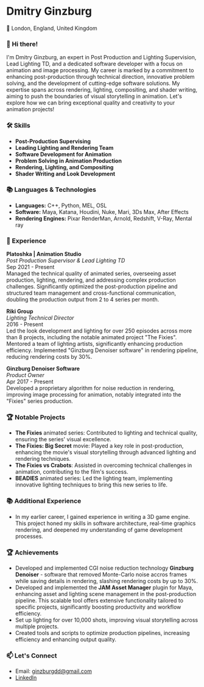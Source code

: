 # Dmitry Ginzburg

📍 London, England, United Kingdom

### 👋 Hi there!
I'm Dmitry Ginzburg, an expert in Post Production and Lighting Supervision, Lead Lighting TD, and a dedicated software developer with a focus on animation and image processing. My career is marked by a commitment to enhancing post-production through technical direction, innovative problem solving, and the development of cutting-edge software solutions. My expertise spans across rendering, lighting, compositing, and shader writing, aiming to push the boundaries of visual storytelling in animation. Let's explore how we can bring exceptional quality and creativity to your animation projects!

### 🛠 Skills
- **Post-Production Supervising**
- **Leading Lighting and Rendering Team**
- **Software Development for Animation**
- **Problem Solving in Animation Production**
- **Rendering, Lighting, and Compositing**
- **Shader Writing and Look Development**

### 📚 Languages & Technologies
- **Languages:** C++, Python, MEL, OSL
- **Software:** Maya, Katana, Houdini, Nuke, Mari, 3Ds Max, After Effects
- **Rendering Engines:** Pixar RenderMan, Arnold, Redshift, V-Ray, Mental ray

### 💼 Experience

**Platoshka | Animation Studio**  
*Post Production Supervisor & Lead Lighting TD*  
Sep 2021 - Present  
Managed the technical quality of animated series, overseeing asset production, lighting, rendering, and addressing complex production challenges. Significantly optimized the post-production pipeline and structured team management and cross-functional communication, doubling the production output from 2 to 4 series per month.

**Riki Group**  
*Lighting Technical Director*  
2016 - Present  
Led the look development and lighting for over 250 episodes across more than 8 projects, including the notable animated project "The Fixies". Mentored a team of lighting artists, significantly enhancing production efficiency. Implemented "Ginzburg Denoiser software" in rendering pipeline, reducing rendering costs by 30%.

**Ginzburg Denoiser Software**  
*Product Owner*  
Apr 2017 - Present  
Developed a proprietary algorithm for noise reduction in rendering, improving image processing for animation, notably integrated into the "Fixies" series production.

### 🏆 Notable Projects
- **The Fixies** animated series: Contributed to lighting and technical quality, ensuring the series' visual excellence.
- **The Fixies: Big Secret** movie: Played a key role in post-production, enhancing the movie's visual storytelling through advanced lighting and rendering techniques.
- **The Fixies vs Crabots**: Assisted in overcoming technical challenges in animation, contributing to the film's success.
- **BEADIES** animated series: Led the lighting team, implementing innovative lighting techniques to bring this new series to life.

### 📚 Additional Experience
- In my earlier career, I gained experience in writing a 3D game engine. This project honed my skills in software architecture, real-time graphics rendering, and deepened my understanding of game development processes.

### 🏆 Achievements
- Developed and implemented CGI noise reduction technology **Ginzburg Denoiser** - software that removed Monte-Carlo noise accros frames while saving details in rendering, slashing rendering costs by up to 30%.
- Developed and implemented the **JAM Asset Manager** plugin for Maya, enhancing asset and lighting scene management in the post-production pipeline. This scalable tool offers extensive functionality tailored to specific projects, significantly boosting productivity and workflow efficiency.
- Set up lighting for over 10,000 shots, improving visual storytelling across multiple projects.
- Created tools and scripts to optimize production pipelines, increasing efficiency and enhancing output quality.

### 📫 Let's Connect
- Email: ginzburgdd@gmail.com
- [LinkedIn](www.linkedin.com/in/ginzburg-cg)
